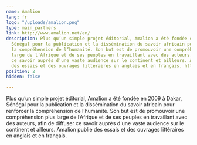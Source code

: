 ```yaml
---
name: Amalion
lang: fr
logo: "/uploads/amalion.png"
type: main_partners
link: http://www.amalion.net/en/
description: Plus qu’un simple projet éditorial, Amalion a été fondée en 2009 à Dakar,
  Sénégal pour la publication et la dissémination du savoir africain pour renforcer
  la compréhension de l’humanité. Son but est de promouvoir une compréhension plus
  large de l’Afrique et de ses peuples en travaillant avec des auteurs, afin de diffuser
  ce savoir auprès d'une vaste audience sur le continent et ailleurs. Amalion publie
  des essais et des ouvrages littéraires en anglais et en français. http://www.amalion.net
position: 2
hidden: false

---
```

Plus qu’un simple projet éditorial, Amalion a été fondée en 2009 à Dakar, Sénégal pour la publication et la dissémination du savoir africain pour renforcer la compréhension de l’humanité. Son but est de promouvoir une compréhension plus large de l’Afrique et de ses peuples en travaillant avec des auteurs, afin de diffuser ce savoir auprès d'une vaste audience sur le continent et ailleurs. Amalion publie des essais et des ouvrages littéraires en anglais et en français.